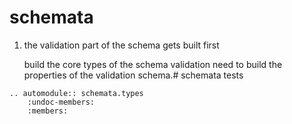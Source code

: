 # schemata

1. the validation part of the schema gets built first

    build the core types of the schema validation need to build the properties of the validation schema.# schemata tests


```{eval-rst}
.. automodule:: schemata.types
    :undoc-members:
    :members: 
```
